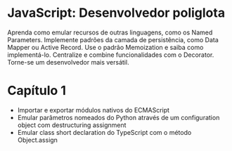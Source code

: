 # JavaScript: Desenvolvedor poliglota

Aprenda como emular recursos de outras linguagens, como os Named Parameters.
Implemente padrões da camada de persistência, como Data Mapper ou Active Record.
Use o padrão Memoization e saiba como implementá-lo.
Centralize e combine funcionalidades com o Decorator.
Torne-se um desenvolvedor mais versátil.

# Capítulo 1

* Importar e exportar módulos nativos do ECMAScript
* Emular parâmetros nomeados do Python através de um configuration object com destructuring assignment
* Emular class short declaration do TypeScript com o método Object.assign
